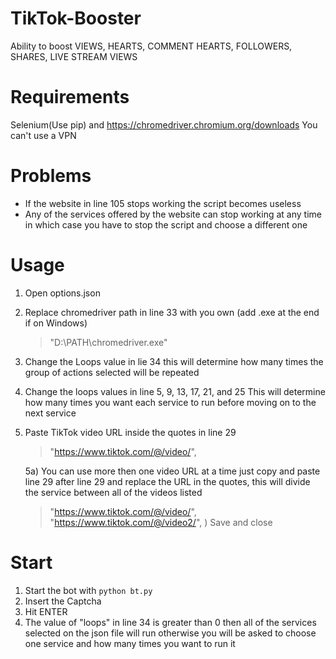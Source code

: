 # TikTok-Booster
Ability to boost VIEWS, HEARTS, COMMENT HEARTS, FOLLOWERS, SHARES, LIVE STREAM VIEWS

# Requirements
Selenium(Use pip) and https://chromedriver.chromium.org/downloads
You can't use a VPN

# Problems
- If the website in line 105 stops working the script becomes useless
- Any of the services offered by the website can stop working at any time in which case you have to stop the script and choose a different one

# Usage
1) Open options.json
2) Replace chromedriver path in line 33 with you own (add .exe at the end if on Windows)
	> "D:\\PATH\\chromedriver.exe"
3) Change the Loops value in lie 34 this will determine how many times the group of actions selected will be repeated
4) Change the loops values in line 5, 9, 13, 17, 21, and 25
	This will determine how many times you want each service to run before moving on to the next service
5) Paste TikTok video URL inside the quotes in line 29
	>"https://www.tiktok.com/@/video/",

	5a) You can use more then one video URL at a time just copy and paste line 29 after line 29 and replace the URL in the quotes, this will divide the service between all of the videos listed
	>"https://www.tiktok.com/@/video/",
	>"https://www.tiktok.com/@/video2/",
) Save and close

# Start
1) Start the bot with `python bt.py`
2) Insert the Captcha
3) Hit ENTER
4) The value of "loops" in line 34 is greater than 0 then all of the services selected on the json file will run otherwise you will be asked to choose one service and how many times you want 	to run it